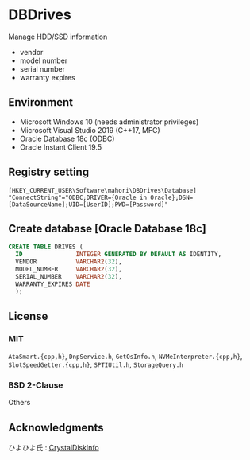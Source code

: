 # DBDrives
Manage HDD/SSD information
* vendor
* model number
* serial number
* warranty expires

## Environment
* Microsoft Windows 10 (needs administrator privileges)
* Microsoft Visual Studio 2019 (C++17, MFC)
* Oracle Database 18c (ODBC)
* Oracle Instant Client 19.5

## Registry setting
```
[HKEY_CURRENT_USER\Software\mahori\DBDrives\Database]
"ConnectString"="ODBC;DRIVER={Oracle in Oracle};DSN=[DataSourceName];UID=[UserID];PWD=[Password]"
```

## Create database [Oracle Database 18c]
```SQL
CREATE TABLE DRIVES (
  ID               INTEGER GENERATED BY DEFAULT AS IDENTITY,
  VENDOR           VARCHAR2(32),
  MODEL_NUMBER     VARCHAR2(32),
  SERIAL_NUMBER    VARCHAR2(32),
  WARRANTY_EXPIRES DATE
  );
```

## License

### MIT
`AtaSmart.{cpp,h}`, `DnpService.h`, `GetOsInfo.h`, `NVMeInterpreter.{cpp,h}`, `SlotSpeedGetter.{cpp,h}`, `SPTIUtil.h`, `StorageQuery.h`

### BSD 2-Clause
Others

## Acknowledgments
ひよひよ氏 : [CrystalDiskInfo](https://crystalmark.info/ja/software/crystaldiskinfo/)
